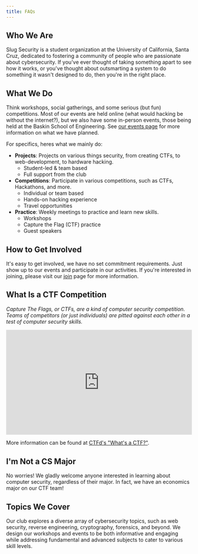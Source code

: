 ```yaml
---
title: FAQs
---
```


## Who We Are
Slug Security is a student organization at the University of California, Santa Cruz, dedicated to fostering a community of people who are passionate about cybersecurity. If you've ever thought of taking something apart to see how it works, or you've thought about outsmarting a system to do something it wasn't designed to do, then you're in the right place.

## What We Do
Think workshops, social gatherings, and some serious (but fun) competitions. Most of our events are held online (what would hacking be without the internet?), but we also have some in-person events, those being held at the Baskin School of Engineering. See [our events page](/src/events.md) for more information on what we have planned.

For specifics, heres what we mainly do:

- **Projects**: Projects on various things security, from creating CTFs, to web-development, to hardware hacking.
	- Student-led & team based
	- Full support from the club
- **Competitions**: Participate in various competitions, such as CTFs, Hackathons, and more.
	- Individual or team based
	- Hands-on hacking experience
	- Travel opportunities
- **Practice**: Weekly meetings to practice and learn new skills.
	- Workshops
	- Capture the Flag (CTF) practice
	- Guest speakers

## How to Get Involved
It's easy to get involved, we have no set commitment requirements. Just show up to our events and participate in our activities. If you're interested in joining, please visit our [join](/src/join.md) page for more information.

## What Is a CTF Competition
*Capture The Flags, or CTFs, are a kind of computer security competition. Teams of competitors (or just individuals) are pitted against each other in a test of computer security skills.*

<div style="position: relative; padding-bottom: 56.25%; height: 0;">
	<iframe style="position: absolute; top: 0; left: 0; width: 100%; height: 100%;" src="https://www.youtube.com/embed/8ev9ZX9J45A" frameborder="0" allowfullscreen></iframe>
</div>

More information can be found at [CTFd's "What's a CTF?"](https://ctfd.io/whats-a-ctf/).

## I'm Not a CS Major
No worries! We gladly welcome anyone interested in learning about computer security, regardless of their major. In fact, we have an economics major on our CTF team!

## Topics We Cover
Our club explores a diverse array of cybersecurity topics, such as web security, reverse engineering, cryptography, forensics, and beyond. We design our workshops and events to be both informative and engaging while addressing fundamental and advanced subjects to cater to various skill levels.